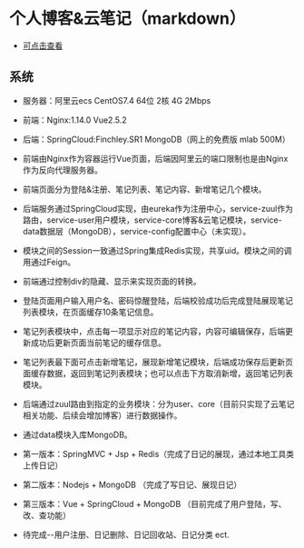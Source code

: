 # 个人博客&云笔记（markdown）
* [可点击查看](http://www.yaochow.com)
## 系统
* 服务器：阿里云ecs CentOS7.4 64位 2核 4G 2Mbps
* 前端：Nginx:1.14.0  Vue2.5.2
* 后端：SpringCloud:Finchley.SR1  MongoDB（网上的免费版 mlab 500M）

* 前端由Nginx作为容器运行Vue页面，后端因阿里云的端口限制也是由Nginx作为反向代理服务器。
* 前端页面分为登陆&注册、笔记列表、笔记内容、新增笔记几个模块。
* 后端服务通过SpringCloud实现，由eureka作为注册中心，service-zuul作为路由，service-user用户模块，service-core博客&云笔记模块，service-data数据层（MongoDB），service-config配置中心（未实现）。
* 模块之间的Session一致通过Spring集成Redis实现，共享uid。模块之间的调用通过Feign。

* 前端通过控制div的隐藏、显示来实现页面的转换。
* 登陆页面用户输入用户名、密码惊醒登陆，后端校验成功后完成登陆展现笔记列表模块，在页面缓存10条笔记信息。
* 笔记列表模块中，点击每一项显示对应的笔记内容，内容可编辑保存，后端更新成功后更新页面当前笔记的缓存信息。
* 笔记列表最下面可点击新增笔记，展现新增笔记模块，后端成功保存后更新页面缓存数据，返回到笔记列表模块；也可以点击下方取消新增，返回笔记列表模块。

* 后端通过zuul路由到指定的业务模块：分为user、core（目前只实现了云笔记相关功能、后续会增加博客）进行数据操作。
* 通过data模块入库MongoDB。

* 第一版本：SpringMVC + Jsp + Redis（完成了日记的展现，通过本地工具类上传日记）
* 第二版本：Nodejs + MongoDB （完成了写日记、展现日记）
* 第三版本：Vue + SpringCloud + MongoDB （目前完成了用户登陆，写、改、查功能）
* 待完成--用户注册、日记删除、日记回收站、日记分类 ect.
